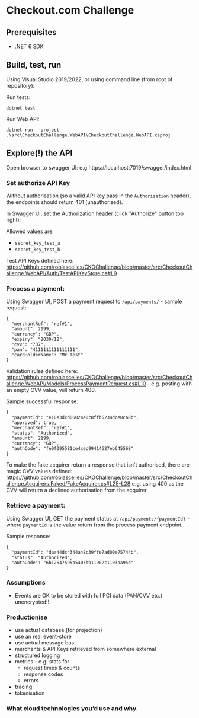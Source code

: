 # Checkout.com Challenge


## Prerequisites
* .NET 6 SDK
  
## Build, test, run

Using Visual Studio 2019/2022, or using command line (from root of repository):

Run tests:
```
dotnet test
```

Run Web API:
```
dotnet run --project .\src\CheckoutChallenge.WebAPI\CheckoutChallenge.WebAPI.csproj
```

## Explore(!) the API

Open browser to swagger UI: e.g https://localhost:7019/swagger/index.html


### Set authorize API Key

Without authorisation (so a valid API key pass in the `Authorization` header), the endpoints should return 401 (unauthorised).

In Swagger UI, set the Authorization header (click "Authorize" button top right):

Allowed values are:
* `secret_key_test_a`
* `secret_key_test_b`

Test API Keys defined here: https://github.com/roblascelles/CKOChallenge/blob/master/src/CheckoutChallenge.WebAPI/Auth/TestAPIKeyStore.cs#L9

### Process a payment:

Using Swagger UI, POST a payment request to `/api/payments/` - sample request:

```
{
  "merchantRef": "ref#1",
  "amount": 2199,
  "currency": "GBP",
  "expiry": "2030/12",
  "cvv": "737",
  "pan": "4111111111111111",
  "cardHolderName": "Mr Test"
}
```

Validation rules defined here: https://github.com/roblascelles/CKOChallenge/blob/master/src/CheckoutChallenge.WebAPI/Models/ProcessPaymentRequest.cs#L10 - e.g. posting with an empty CVV value, will return 400.

Sample successful response:
```
{
  "paymentId": "e10e3dcd06024a0c8ffb5234dce8ca8b",
  "approved": true,
  "merchantRef": "ref#1",
  "status": "Authorized",
  "amount": 2199,
  "currency": "GBP",
  "authCode": "fe0f095581ce4cec99414627eb645568"
}
```

To make the fake acquirer return a response that isn't authorised, there are magic CVV values defined: https://github.com/roblascelles/CKOChallenge/blob/master/src/CheckoutChallenge.Acquirers.Faked/FakeAcquirer.cs#L25-L28 e.g. using 400 as the CVV will return a declined authorisation from the acquirer.



### Retrieve a payment:

Using Swagger UI, GET the payment status at `/api/payments/{paymentId}` - where `paymentId` is the value return from the process payment endpoint.

Sample response:
```
{
  "paymentId": "daa44dc4344a48c39ffe7ad00e75744b",
  "status": "Authorized",
  "authCode": "6b12647595b5403bb11902c1103aa95d"
}
```


### Assumptions

* Events are OK to be stored with full PCI data (PAN/CVV etc.) unencrypted!! 

### Productionise
* use actual database (for projection)
* use an real event-store
* use actual message bus
* merchants & API Keys retrieved from somewhere external
* structured logging
* metrics - e.g: stats for
  * request times & counts
  * response codes
  * errors
* tracing
* tokenisation

### What cloud technologies you’d use and why. 